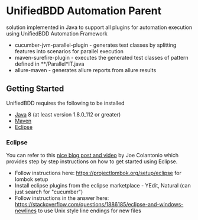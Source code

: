# UnifiedBDD Automation Parent

solution implemented in Java to support all plugins for automation execution using UnifiedBDD Automation Framework

* cucumber-jvm-parallel-plugin - generates test classes by splitting features into scenarios for parallel execution
* maven-surefire-plugin - executes the generated test classes of pattern defined in <include>**/Parallel*IT.java</include>
* allure-maven - generates allure reports from allure results

## Getting Started

UnifiedBDD requires the following to be installed

* [Java](http://www.oracle.com/technetwork/java/javase/downloads/index.html) 8 (at least version 1.8.0_112 or greater) 
* [Maven](https://maven.apache.org/download.cgi)
* [Eclipse](https://www.eclipse.org/downloads/)

### Eclipse

You can refer to this [nice blog post and video](https://www.joecolantonio.com/2017/03/23/rest-test-tool-karate-api-testing/) by Joe Colantonio which provides step by step instructions on how to get started using Eclipse.

* Follow instructions here: https://projectlombok.org/setup/eclipse for lombok setup
* Install eclipse plugins from the eclipse marketplace - YEdit, Natural (can just search for "cucumber")
* Follow instructions in the answer here: https://stackoverflow.com/questions/1886185/eclipse-and-windows-newlines to use Unix style line endings for new files